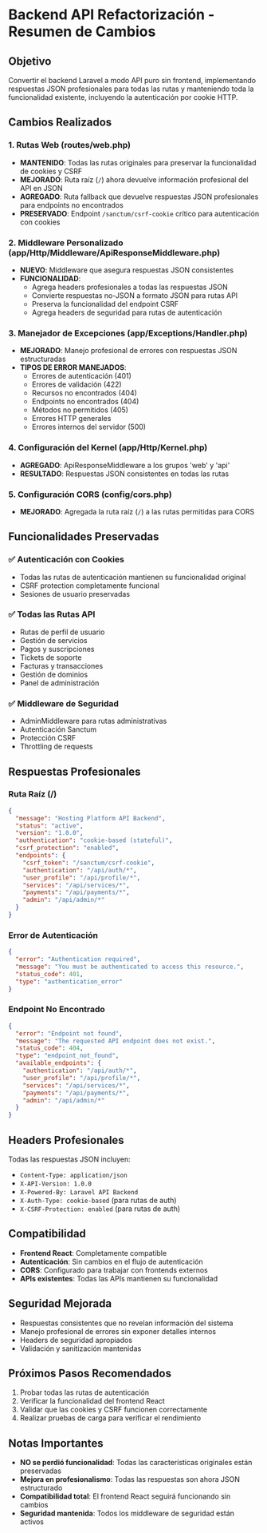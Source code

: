 # Backend API Refactorización - Resumen de Cambios

## Objetivo
Convertir el backend Laravel a modo API puro sin frontend, implementando respuestas JSON profesionales para todas las rutas y manteniendo toda la funcionalidad existente, incluyendo la autenticación por cookie HTTP.

## Cambios Realizados

### 1. Rutas Web (routes/web.php)
- **MANTENIDO**: Todas las rutas originales para preservar la funcionalidad de cookies y CSRF
- **MEJORADO**: Ruta raíz (`/`) ahora devuelve información profesional del API en JSON
- **AGREGADO**: Ruta fallback que devuelve respuestas JSON profesionales para endpoints no encontrados
- **PRESERVADO**: Endpoint `/sanctum/csrf-cookie` crítico para autenticación con cookies

### 2. Middleware Personalizado (app/Http/Middleware/ApiResponseMiddleware.php)
- **NUEVO**: Middleware que asegura respuestas JSON consistentes
- **FUNCIONALIDAD**: 
  - Agrega headers profesionales a todas las respuestas JSON
  - Convierte respuestas no-JSON a formato JSON para rutas API
  - Preserva la funcionalidad del endpoint CSRF
  - Agrega headers de seguridad para rutas de autenticación

### 3. Manejador de Excepciones (app/Exceptions/Handler.php)
- **MEJORADO**: Manejo profesional de errores con respuestas JSON estructuradas
- **TIPOS DE ERROR MANEJADOS**:
  - Errores de autenticación (401)
  - Errores de validación (422)
  - Recursos no encontrados (404)
  - Endpoints no encontrados (404)
  - Métodos no permitidos (405)
  - Errores HTTP generales
  - Errores internos del servidor (500)

### 4. Configuración del Kernel (app/Http/Kernel.php)
- **AGREGADO**: ApiResponseMiddleware a los grupos 'web' y 'api'
- **RESULTADO**: Respuestas JSON consistentes en todas las rutas

### 5. Configuración CORS (config/cors.php)
- **MEJORADO**: Agregada la ruta raíz (`/`) a las rutas permitidas para CORS

## Funcionalidades Preservadas

### ✅ Autenticación con Cookies
- Todas las rutas de autenticación mantienen su funcionalidad original
- CSRF protection completamente funcional
- Sesiones de usuario preservadas

### ✅ Todas las Rutas API
- Rutas de perfil de usuario
- Gestión de servicios
- Pagos y suscripciones
- Tickets de soporte
- Facturas y transacciones
- Gestión de dominios
- Panel de administración

### ✅ Middleware de Seguridad
- AdminMiddleware para rutas administrativas
- Autenticación Sanctum
- Protección CSRF
- Throttling de requests

## Respuestas Profesionales

### Ruta Raíz (/)
```json
{
  "message": "Hosting Platform API Backend",
  "status": "active",
  "version": "1.0.0",
  "authentication": "cookie-based (stateful)",
  "csrf_protection": "enabled",
  "endpoints": {
    "csrf_token": "/sanctum/csrf-cookie",
    "authentication": "/api/auth/*",
    "user_profile": "/api/profile/*",
    "services": "/api/services/*",
    "payments": "/api/payments/*",
    "admin": "/api/admin/*"
  }
}
```

### Error de Autenticación
```json
{
  "error": "Authentication required",
  "message": "You must be authenticated to access this resource.",
  "status_code": 401,
  "type": "authentication_error"
}
```

### Endpoint No Encontrado
```json
{
  "error": "Endpoint not found",
  "message": "The requested API endpoint does not exist.",
  "status_code": 404,
  "type": "endpoint_not_found",
  "available_endpoints": {
    "authentication": "/api/auth/*",
    "user_profile": "/api/profile/*",
    "services": "/api/services/*",
    "payments": "/api/payments/*",
    "admin": "/api/admin/*"
  }
}
```

## Headers Profesionales
Todas las respuestas JSON incluyen:
- `Content-Type: application/json`
- `X-API-Version: 1.0.0`
- `X-Powered-By: Laravel API Backend`
- `X-Auth-Type: cookie-based` (para rutas de auth)
- `X-CSRF-Protection: enabled` (para rutas de auth)

## Compatibilidad
- **Frontend React**: Completamente compatible
- **Autenticación**: Sin cambios en el flujo de autenticación
- **CORS**: Configurado para trabajar con frontends externos
- **APIs existentes**: Todas las APIs mantienen su funcionalidad

## Seguridad Mejorada
- Respuestas consistentes que no revelan información del sistema
- Manejo profesional de errores sin exponer detalles internos
- Headers de seguridad apropiados
- Validación y sanitización mantenidas

## Próximos Pasos Recomendados
1. Probar todas las rutas de autenticación
2. Verificar la funcionalidad del frontend React
3. Validar que las cookies y CSRF funcionen correctamente
4. Realizar pruebas de carga para verificar el rendimiento

## Notas Importantes
- **NO se perdió funcionalidad**: Todas las características originales están preservadas
- **Mejora en profesionalismo**: Todas las respuestas son ahora JSON estructurado
- **Compatibilidad total**: El frontend React seguirá funcionando sin cambios
- **Seguridad mantenida**: Todos los middleware de seguridad están activos


